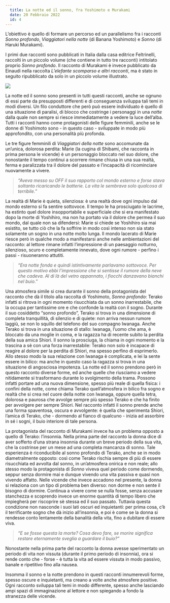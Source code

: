 ```yaml
---
  title: La notte ed il sonno, fra Yoshimoto e Murakami
  date: 20 Febbraio 2022
  id: 4
---
```

L’obiettivo è quello di formare un percorso ed un parallelismo fra i racconti *Sonno profondo*, *Viaggiatori nella notte* (di Banana Yoshimoto) e *Sonno* (di Haruki Murakami).

I primi due racconti sono pubblicati in Italia dalla casa editrice Feltrinelli, raccolti in un piccolo volume (che contiene in tutto tre racconti) intitolato proprio *Sonno profondo*. Il racconto di Murakami è invece pubblicato da Einaudi nella raccolta *L’elefante scomparso e altri racconti*, ma è stato in seguito ripubblicato da solo in un piccolo volume illustrato.

<img class="blog_image" src="/la-notte-ed-il-sonno.jpeg">

La notte ed il sonno sono presenti in tutti questi racconti, anche se ognuno di essi parte da presupposti differenti e di conseguenza sviluppa tali temi in modi diversi. Un filo conduttore che però può essere individuato è quello di una situazione di paralisi, di blocco che costringe i personaggi in una *notte* dalla quale non sempre si riesce immediatamente a vedere la luce dell’alba. Tutti i racconti hanno come protagonisti delle figure femminili, anche se le donne di Yoshimoto sono - in questo caso - sviluppate in modo più approfondito, con una personalità più profonda.

Le tre figure femminili di *Viaggiatori della notte* sono accomunate da un’unica, dolorosa perdita: Marie (la cugina di Shibami, che racconta in prima persona le vicende) è un personaggio bloccato nel suo dolore, che nonostante il tempo continui a scorrere rimane chiusa in una sua realtà, ferma e paralizzata tra il dolore del passato e l’incapacità di ricominciare nuovamente a vivere.

> *“Aveva messo su OFF il suo rapporto col mondo esterno e forse stava soltanto ricaricando le batterie. La vita le sembrava solo qualcosa di terribile.”*

La realtà di Marie è quieta, silenziosa: è una realtà dove ogni impulso dal mondo esterno si fa sentire sottovoce. Il tempo le ha prosciugato le lacrime, ha estinto quel dolore insopportabile e superficiale che si era manifestato dopo la morte di Yoshihiro, ma non ha portato via il dolore che permea il suo mondo, dal quale non sa difendersi: Marie si chiede se Yoshihiro sia mai esistito, se tutto ciò che la fa soffrire in modo così intenso non sia stato solamente un sogno in una notte molto lunga.
Il mondo lacerato di Marie riesce però in qualche modo a manifestarsi anche nelle ambientazioni del racconto: al lettore rimane infatti l’impressione di un paesaggio notturno, silenzioso, scuro e completamente innevato, dove ogni rumore - perfino i passi - risuoneranno attutiti.

> *“Era notte fonda e quindi istintivamente parlavamo sottovoce. Per questo motivo ebbi l’impressione che si sentisse il rumore della neve che cadeva. Al di là del vetro appannato, i fiocchi danzavano bianchi nel buio.”*

Una atmosfera simile si crea durante il sonno della protagonista del racconto che dà il titolo alla raccolta di Yoshimoto, *Sonno profondo*: Terako infatti si ritrova in ogni momento risucchiata da un sonno inarrestabile, che la occupa per tantissime ore e che confonde la realtà con il sogno. Durante il suo cosiddetto “sonno profondo”, Terako si trova in una dimensione di completa tranquillità, di silenzio e di quiete: non arriva nessun rumore laggiù, se non lo squillo del telefono del suo compagno Iwanaga. Anche Terako si trova in una situazione di stallo: Iwanaga, l’uomo che ama, è bloccato da una moglie in coma, e la ragazza ha di recente subito la perdita della sua amica Shiori. 
Il sonno la prosciuga, la chiama in ogni momento e la trascina a sè con una forza inarrestabile: Terako non solo è incapace di reagire al dolore per la perdita di Shiori, ma spesso perfino di esprimerlo. Allo stesso modo la sua relazione con Iwanaga è complicata, e lei la sente essere in bilico: ma anche in questo caso la ragazza si trova in una situazione di angosciosa impotenza.
La notte ed il sonno prendono però in questo racconto diverse forme, ed anche quelle che riusciamo a vedere nitidamente si trasformano durante lo svolgimento della trama. Possono infatti portare ad una nuova dimensione, spesso più reale di quella fisica: i confini della notte, come chiama Terako quell’atmosfera in bilico fra sogno e realtà che si crea nel cuore della notte con Iwanaga, oppure quella tetra, dolorosa e paurosa che avvolge sempre più spesso Terako e che ha finito per avvolgere per sempre Shiori.
Nel racconto infatti il sonno prende anche una forma spaventosa, oscura e avvolgente: è quella che sperimenta Shiori, l’amica di Terako, che - dormendo al fianco di qualcuno - inizia ad assorbire in sé i sogni, il buio interiore di tale persona.

La protagonista del racconto di Murakami invece ha un problema opposto a quello di Terako: l’insonnia. Nella prima parte del racconto la donna dice di aver sofferto d’una strana insonnia durante un breve periodo della sua vita, che la costrinse per un mese ad una completa mancanza di sonno. Tale esperienza è riconducibile al sonno profondo di Terako, anche se in modo diametralmente opposto: così come Terako rischia sempre di più di essere risucchiata ed avvolta dal sonno, in un’atmosfera onirica e non reale; allo stesso modo la protagonista di *Sonno* viveva quel periodo come dormendo, seppur senza dormire mai e dunque vivendo una vita passiva e quasi non vivendo affatto. 
Nelle vicende che invece accadono nel presente, la donna si relaziona con un tipo di problema ben diverso: non dorme e non sente il bisogno di dormire. Continua a vivere come se nulla fosse, senza accusare stanchezza e scoprendo invece un enorme quantità di tempo libero che impiegherà per riscoprire sè stessa ed il suo passato.
Tuttavia questa condizione non nasconde i suoi lati oscuri ed inquietanti: per prima cosa, c’è il terrificante sogno che dà inizio all’insonnia, e poi è come se la donna si rendesse conto lentamente della banalità della vita, fino a dubitare di essere viva.

> *“E se fosse questa la morte? Cosa devo fare, se morire significa restare eternamente sveglia a guardare il buio?”*

Nonostante nella prima parte del racconto la donna avesse sperimentato un periodo di vita non vissuta (durante il primo periodo di insonnia), ora si rende conto che - forse - è tutta la vita ad essere vissuta in modo passivo, banale e ripetitivo fino alla nausea.

Insomma il sonno e la notte prendono in questi racconti innumerevoli forme, spesso oscure e inquietanti, ma creano a volte anche atmosfere positive. Ogni racconto sviluppa tali temi in modo differente, spesso anche lasciando ampi spazi di immaginazione al lettore e non spiegando a fondo la stranezza delle vicende.
